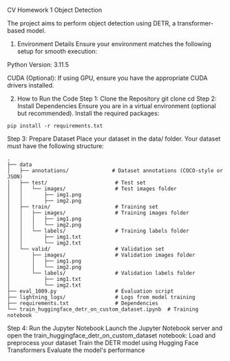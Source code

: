 CV Homework 1 Object Detection

The project aims to perform object detection using DETR, a transformer-based model.

1. Environment Details
Ensure your environment matches the following setup for smooth execution:

Python Version: 3.11.5


CUDA (Optional): If using GPU, ensure you have the appropriate CUDA drivers installed.

2. How to Run the Code
Step 1: Clone the Repository
git clone <your-repo-url>
cd <your-project-folder>
Step 2: Install Dependencies
Ensure you are in a virtual environment (optional but recommended). Install the required packages:
```
pip install -r requirements.txt
```

Step 3: Prepare Dataset
Place your dataset in the data/ folder. Your dataset must have the following structure:
```
.
├── data
│   ├── annotations/              # Dataset annotations (COCO-style or JSON)
│   ├── test/                      # Test set
│   │   └── images/                # Test images folder
│   │       ├── img1.png
│   │       ├── img2.png
│   ├── train/                     # Training set
│   │   ├── images/                # Training images folder
│   │   │   ├── img1.png
│   │   │   └── img2.png
│   │   └── labels/                # Training labels folder
│   │       ├── img1.txt
│   │       └── img2.txt
│   └── valid/                     # Validation set
│       ├── images/                # Validation images folder
│       │   ├── img1.png
│       │   └── img2.png
│       └── labels/                # Validation labels folder
│           ├── img1.txt
│           └── img2.txt
├── eval_1009.py                   # Evaluation script
├── lightning_logs/                # Logs from model training
├── requirements.txt               # Dependencies
└── train_huggingface_detr_on_custom_dataset.ipynb  # Training notebook
```

Step 4: Run the Jupyter Notebook
Launch the Jupyter Notebook server and open the train_huggingface_detr_on_custom_dataset notebook:
Load and preprocess your dataset
Train the DETR model using Hugging Face Transformers
Evaluate the model's performance
